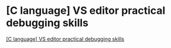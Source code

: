 # [C language] VS editor practical debugging skills
[[C language] VS editor practical debugging skills](https://aiwithcloud.com/2022/09/16/c_language_vs_editor_practical_debugging_skills/)